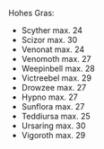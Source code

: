 Hohes Gras:
- Scyther max. 24
- Scizor max. 30
- Venonat max. 24
- Venomoth max. 27
- Weepinbell max. 28
- Victreebel max. 29
- Drowzee max. 27
- Hypno max. 27
- Sunflora max. 27
- Teddiursa max. 25
- Ursaring max. 30
- Vigoroth max. 29
